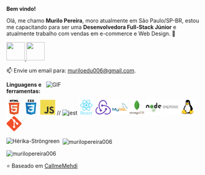 **Bem vindo!**

<p align="left">
  <p>
    Olá, me chamo <b>Murilo Pereira</b>, moro atualmente em São Paulo/SP-BR, estou me capacitando para ser uma <b>Desenvolvedora Full-Stack Júnior</b> e atualmente trabalho com vendas em e-commerce e Web Design. 🚀
  </p>
</p>
 <a href="https://github.com/strongreen" target="_blank">
    <img src="https://cdn.iconscout.com/icon/free/png-256/github-108-438008.png" width="48px" height="48px">
  </a>
  <a href="https://www.linkedin.com/in/murilo-eduardo-pereira-7658851a5/" target="_blank">
    <img src="https://i.ibb.co/Kx2GSrT/linkedin.png" width="48px" height="48px">
  </a>
  <br />
  
📫 Envie um email para: muriloedu006@gmail.com.

[comment]: <> (**Meus interesses pessoais:**)

  <img align="right" alt="GIF" src="https://octocat-generator-assets.githubusercontent.com/my-octocat-1612657687320.png" width="400px" />

[comment]: <> (- 👨🏽‍💻 Estou estudando backend com **Express** que é um framework em **Node.js**;)
[comment]: <> (- 🌱 Estou aprendendo como integrar minhas próprias **API** com meus projetos de **front-end**;)
[comment]: <> (- 🤔 Meus hobbies são gravação de conteúdos, ler de livros e jogar League of Legends;)
[comment]: <> (- 💼 Sou aficionada por tecnologia, por este motivo estou sempre estudando e evoluindo na minha carreira;)
[comment]: <> (- 💬 Fique a vontade para me chamar, ficarei muito feliz em poder ajudar;)
[comment]: <> (- 📝 Veja meu <a href="https://drive.google.com/file/d/1b54CIEvnDLr4jFnbtdg4pWVsSN6RHA8f/view?usp=sharing" target="_blank">Currículo</a> para mais informações.)


**Linguagens e ferramentas:**  

<p align="left">
  <img src="https://raw.githubusercontent.com/devicons/devicon/master/icons/html5/html5-original-wordmark.svg" alt="html5" width="40" height="40"/> 
  <img src="https://raw.githubusercontent.com/devicons/devicon/master/icons/css3/css3-original-wordmark.svg" alt="css3" width="40" height="40"/> 
  <img src="https://raw.githubusercontent.com/devicons/devicon/master/icons/javascript/javascript-original.svg" alt="javascript" width="40" height="40"/> 
  // <img src="https://www.learnstorybook.com/intro-to-storybook/logo-jest.png" alt="jest" width="40" height="40" />
  <img src="https://raw.githubusercontent.com/devicons/devicon/master/icons/react/react-original-wordmark.svg" alt="react" width="40" height="40"/> 
  <img src="https://raw.githubusercontent.com/devicons/devicon/master/icons/redux/redux-original.svg" alt="redux" width="40" height="40"/> 
  <img src="https://raw.githubusercontent.com/devicons/devicon/master/icons/mysql/mysql-original-wordmark.svg" alt="mysql" width="40" height="40"/> 
  <img src="https://raw.githubusercontent.com/devicons/devicon/master/icons/mongodb/mongodb-original-wordmark.svg" alt="mongodb" width="40" height="40"/> 
  <img src="https://raw.githubusercontent.com/devicons/devicon/master/icons/nodejs/nodejs-original-wordmark.svg" alt="nodejs" width="40" height="40"/> 
  <img src="https://raw.githubusercontent.com/devicons/devicon/master/icons/express/express-original-wordmark.svg" alt="express" width="40" height="40"/> 
  <img src="https://raw.githubusercontent.com/devicons/devicon/master/icons/linux/linux-original.svg" alt="linux" width="40" height="40" />
  <img src="https://raw.githubusercontent.com/devicons/devicon/master/icons/git/git-original.svg" alt="git" width="40" height="40"/>
</p>

<p>
    <img align="left" src="https://github-readme-stats.vercel.app/api/top-langs/?username=murilopereira006&layout=compact&theme=graywhite&title_color=268bd2" alt="Hérika-Ströngreen" />
</p>
<p>&nbsp;
    <img align="center" src="https://github-readme-stats.vercel.app/api?username=murilopereira006&count_private=true&show_icons=true&theme=graywhite&icon_color=268bd2&title_color=268bd2" alt="murilopereira006" />
</p>

<p align="left"> <img src="https://komarev.com/ghpvc/?username=murilopereira006" alt="murilopereira006" /> </p>

⭐️ Baseado em [CallmeMehdi](https://github.com/strongreen)
